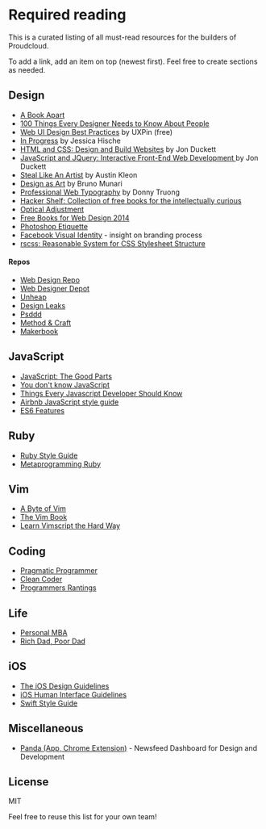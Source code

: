 # Required reading

This is a curated listing of all must-read resources for the builders of Proudcloud.

To add a link, add an item on top (newest first). Feel free to create sections as needed.

## Design

- [A Book Apart](http://abookapart.com/)
- [100 Things Every Designer Needs to Know About People](http://www.amazon.com/Things-Designer-People-Voices-Matter/dp/0321767535)
- [Web UI Design Best Practices](http://www.uxpin.com/web-ui-design-best-practices.html) by UXPin (free)
- [In Progress](http://www.amazon.com/Progress-Lettering-Artists-Sketchbook-Process-ebook/dp/B00WYJCIB4/ref=sr_1_1?s=books&ie=UTF8&qid=1431501090&sr=1-1&keywords=in+progress+jessica+hische) by Jessica Hische
- [HTML and CSS: Design and Build Websites](http://www.htmlandcssbook.com/) by Jon Duckett
- [JavaScript and JQuery: Interactive Front-End Web Development ](http://javascriptbook.com/) by Jon Duckett
- [Steal Like An Artist](http://austinkleon.com/steal/) by Austin Kleon
- [Design as Art](http://www.amazon.com/Design-as-Art-Bruno-Munari/dp/0141035811) by Bruno Munari
- [Professional Web Typography](https://prowebtype.com) by Donny Truong
- [Hacker Shelf: Collection of free books for the intellectually curious](http://hackershelf.com/browse/?popular=1)
- [Optical Adjustment](https://medium.com/@lukejonesme/optical-adjustment-b55492a1165c)
- [Free Books for Web Design 2014](http://speckyboy.com/2015/01/12/free-web-design-ebooks-2014/)
- [Photoshop Etiquette](http://www.photoshopetiquette.com/)
- [Facebook Visual Identity](http://officeofbenbarry.com/see/facebook-visual-identity) - insight on branding process
- [rscss: Reasonable System for CSS Stylesheet Structure](https://github.com/rstacruz/rscss)

#### Repos
- [Web Design Repo](http://www.webdesignrepo.com/)
- [Web Designer Depot](http://www.webdesignerdepot.com/)
- [Unheap](http://www.unheap.com/)
- [Design Leaks](http://designleaks.net/)
- [Psddd](http://psddd.co/)
- [Method & Craft](http://methodandcraft.com/)
- [Makerbook](http://makerbook.net/)

## JavaScript

- [JavaScript: The Good Parts](http://shop.oreilly.com/product/9780596517748.do)
- [You don't know JavaScript](https://github.com/getify/You-Dont-Know-JS)
- [Things Every Javascript Developer Should Know](http://www.devbattles.com/en/sand/post-1427-Things+Every+Javascript+Developer+Should+Know)
- [Airbnb JavaScript style guide](https://github.com/airbnb/javascript)
- [ES6 Features](git.io/es6features)

## Ruby

- [Ruby Style Guide](https://github.com/bbatsov/ruby-style-guide)
- [Metaprogramming Ruby](https://pragprog.com/book/ppmetr/metaprogramming-ruby)

## Vim

- [A Byte of Vim](http://www.swaroopch.com/notes/vim/)
- [The Vim Book](http://www.oualline.com/vim-book.html)
- [Learn Vimscript the Hard Way](http://learnvimscriptthehardway.stevelosh.com/)

## Coding
- [Pragmatic Programmer](http://www.amazon.com/Pragmatic-Programmer-Journeyman-Master/dp/020161622X)
- [Clean Coder](http://www.amazon.com/The-Clean-Coder-Professional-Programmers/dp/0137081073)
- [Programmers Rantings](http://www.amazon.com/Programmers-Rantings-Programming-Language-Religions-Philosophies-ebook/dp/B00AGXSIXW)

## Life
- [Personal MBA](http://www.amazon.com/Personal-MBA-Master-Art-Business/dp/1591845572/)
- [Rich Dad, Poor Dad](http://www.amazon.com/Rich-Dad-Poor-Teach-Middle/dp/1612680011/)

## iOS

- [The iOS Design Guidelines](http://iosdesign.ivomynttinen.com/)
- [iOS Human Interface Guidelines](https://developer.apple.com/library/ios/documentation/UserExperience/Conceptual/MobileHIG/)
- [Swift Style Guide](https://github.com/raywenderlich/swift-style-guide)

## Miscellaneous

- [Panda (App, Chrome Extension)](https://usepanda.com/) - Newsfeed Dashboard for Design and Development

## License

MIT

Feel free to reuse this list for your own team!
